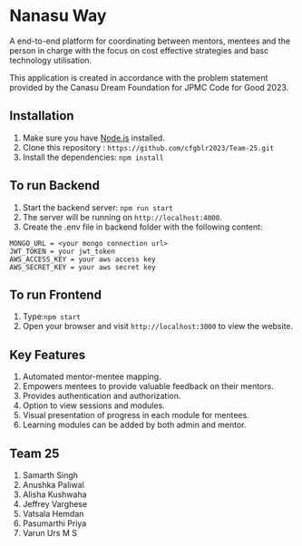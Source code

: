 # Nanasu Way
A end-to-end platform for coordinating between mentors, mentees and the person in charge with the focus on cost effective strategies and basc technology utilisation.

This application is created in accordance with the problem statement provided by the Canasu Dream Foundation for JPMC Code for Good 2023.
## Installation

1. Make sure you have [Node.js](https://nodejs.org) installed.
2. Clone this repository : `https://github.com/cfgblr2023/Team-25.git`
3. Install the dependencies: `npm install`


## To run Backend

1. Start the backend server: `npm run start`
2. The server will be running on `http://localhost:4000`.
3. Create the .env file in backend folder with the following content:
```
MONGO_URL = <your mongo connection url>
JWT_TOKEN = your jwt_token
AWS_ACCESS_KEY = your aws access key
AWS_SECRET_KEY = your aws secret key
```

## To run Frontend

 1. Type:`npm start`
 2. Open your browser and visit `http://localhost:3000` to view the website.

## Key Features
1. Automated mentor-mentee mapping.
2. Empowers mentees to provide valuable feedback on their mentors.
3. Provides authentication and authorization.
4. Option to view sessions and modules.
5. Visual presentation of progress in each module for mentees.
6. Learning modules can be added by both admin and mentor.


## Team 25
1. Samarth Singh
2. Anushka Paliwal
3. Alisha Kushwaha
4. Jeffrey Varghese
5. Vatsala Hemdan
6. Pasumarthi Priya
7. Varun Urs M S
